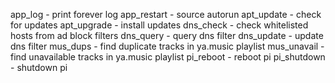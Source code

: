 app_log - print forever log
app_restart - source autorun
apt_update - check for updates
apt_upgrade - install updates
dns_check - check whitelisted hosts from ad block filters
dns_query - query dns filter
dns_update - update dns filter
mus_dups - find duplicate tracks in ya.music playlist
mus_unavail - find unavailable tracks in ya.music playlist
pi_reboot - reboot pi
pi_shutdown - shutdown pi
